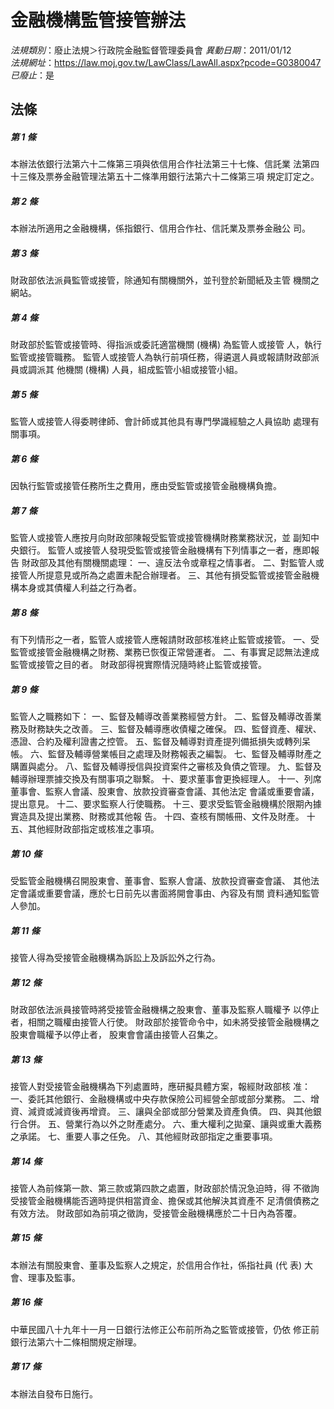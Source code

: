 # 金融機構監管接管辦法

*法規類別*：廢止法規＞行政院金融監督管理委員會
*異動日期*：2011/01/12  
*法規網址*：https://law.moj.gov.tw/LawClass/LawAll.aspx?pcode=G0380047
*已廢止*：是


## 法條
##### 第 1 條
本辦法依銀行法第六十二條第三項與依信用合作社法第三十七條、信託業
法第四十三條及票券金融管理法第五十二條準用銀行法第六十二條第三項
規定訂定之。


##### 第 2 條
本辦法所適用之金融機構，係指銀行、信用合作社、信託業及票券金融公
司。


##### 第 3 條
財政部依法派員監管或接管，除通知有關機關外，並刊登於新聞紙及主管
機關之網站。


##### 第 4 條
財政部於監管或接管時、得指派或委託適當機關 (機構) 為監管人或接管
人，執行監管或接管職務。
監管人或接管人為執行前項任務，得遴選人員或報請財政部派員或調派其
他機關 (機構) 人員，組成監管小組或接管小組。


##### 第 5 條
監管人或接管人得委聘律師、會計師或其他具有專門學識經驗之人員協助
處理有關事項。


##### 第 6 條
因執行監管或接管任務所生之費用，應由受監管或接管金融機構負擔。


##### 第 7 條
監管人或接管人應按月向財政部陳報受監管或接管機構財務業務狀況，並
副知中央銀行。
監管人或接管人發現受監管或接管金融機構有下列情事之一者，應即報告
財政部及其他有關機關處理：
一、違反法令或章程之情事者。
二、對監管人或接管人所提意見或所為之處置未配合辦理者。
三、其他有損受監管或接管金融機構本身或其債權人利益之行為者。


##### 第 8 條
有下列情形之一者，監管人或接管人應報請財政部核准終止監管或接管。
一、受監管或接管金融機構之財務、業務已恢復正常營運者。
二、有事實足認無法達成監管或接管之目的者。
財政部得視實際情況隨時終止監管或接管。


##### 第 9 條
監管人之職務如下：
一、監督及輔導改善業務經營方針。
二、監督及輔導改善業務及財務缺失之改善。
三、監督及輔導應收債權之確保。
四、監督資產、權狀、憑證、合約及權利證書之控管。
五、監督及輔導對資產提列備抵損失或轉列呆帳。
六、監督及輔導營業帳目之處理及財務報表之編製。
七、監督及輔導財產之購置與處分。
八、監督及輔導授信與投資案件之審核及負債之管理。
九、監督及輔導辦理票據交換及有關事項之聯繫。
十、要求董事會更換經理人。
十一、列席董事會、監察人會議、股東會、放款投資審查會議、其他法定
      會議或重要會議，提出意見。
十二、要求監察人行使職務。
十三、要求受監管金融機構於限期內據實造具及提出業務、財務或其他報
      告。
十四、查核有關帳冊、文件及財產。
十五、其他經財政部指定或核准之事項。

##### 第 10 條
受監管金融機構召開股東會、董事會、監察人會議、放款投資審查會議、
其他法定會議或重要會議，應於七日前先以書面將開會事由、內容及有關
資料通知監管人參加。


##### 第 11 條
接管人得為受接管金融機構為訴訟上及訴訟外之行為。


##### 第 12 條
財政部依法派員接管時將受接管金融機構之股東會、董事及監察人職權予
以停止者，相關之職權由接管人行使。
財政部於接管命令中，如未將受接管金融機構之股東會職權予以停止者，
股東會會議由接管人召集之。


##### 第 13 條
接管人對受接管金融機構為下列處置時，應研擬具體方案，報經財政部核
准：
一、委託其他銀行、金融機構或中央存款保險公司經營全部或部分業務。
二、增資、減資或減資後再增資。
三、讓與全部或部分營業及資產負債。
四、與其他銀行合併。
五、營業行為以外之財產處分。
六、重大權利之拋棄、讓與或重大義務之承諾。
七、重要人事之任免。
八、其他經財政部指定之重要事項。


##### 第 14 條
接管人為前條第一款、第三款或第四款之處置，財政部於情況急迫時，得
不徵詢受接管金融機構能否適時提供相當資金、擔保或其他解決其資產不
足清償債務之有效方法。
財政部如為前項之徵詢，受接管金融機構應於二十日內為答覆。


##### 第 15 條
本辦法有關股東會、董事及監察人之規定，於信用合作社，係指社員 (代
表) 大會、理事及監事。


##### 第 16 條
中華民國八十九年十一月一日銀行法修正公布前所為之監管或接管，仍依
修正前銀行法第六十二條相關規定辦理。


##### 第 17 條
本辦法自發布日施行。



